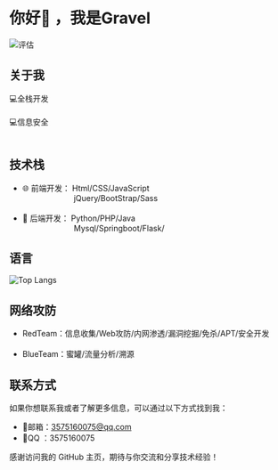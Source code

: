 # 你好👋 ，我是Gravel
![评估](https://github-readme-stats.vercel.app/api?username=zmh-program&show_icons=true&theme=transparent)

## 关于我
💻全栈开发<br/>
<br/>
💻信息安全<br/>
<br/>


## 技术栈

- 🌐 前端开发：&nbsp;Html/CSS/JavaScript<br/>
  &emsp;&emsp;&emsp;&emsp;&emsp;&emsp;&nbsp;
  jQuery/BootStrap/Sass<br/>
  <br/>
- 🚀 后端开发：&nbsp;Python/PHP/Java<br/>
  &emsp;&emsp;&emsp;&emsp;&emsp;&emsp;&nbsp;
  Mysql/Springboot/Flask/

## 语言
![Top Langs](https://github-readme-stats.vercel.app/api/top-langs/?username=Linwin-Cloud&layout=compact&theme=tokyonight)

## 网络攻防

- RedTeam：信息收集/Web攻防/内网渗透/漏洞挖掘/免杀/APT/安全开发<br/>
   <br/>
- BlueTeam：蜜罐/流量分析/溯源


## 联系方式

如果你想联系我或者了解更多信息，可以通过以下方式找到我：

- 📧邮箱：3575160075@qq.com
- 🐧QQ ：3575160075


感谢访问我的 GitHub 主页，期待与你交流和分享技术经验！
